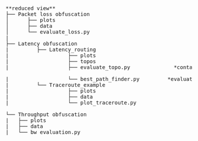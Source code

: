 
<pre>
**reduced view**
├── Packet loss obfuscation
│      ├── plots
│      ├── data
│      └── evaluate_loss.py
|
├── Latency obfuscation
|         ├── Latency_routing
|                   ├── plots
|                   ├── topos
|                   ├── evaluate_topo.py              *contains the function to look at the accuracy of latency routing
                                                                           and the function to compare different networks.*
|                   └── best_path_finder.py         *evaluate_topo.py*
|         └── Traceroute_example
|                   ├── plots
|                   ├── data
|                   └── plot_traceroute.py

└── Throughput obfuscation
|   ├── plots
|   ├── data
|   └── bw_evaluation.py
</pre>
